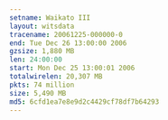 ```yaml
---
setname: Waikato III
layout: witsdata
tracename: 20061225-000000-0
end: Tue Dec 26 13:00:00 2006
gzsize: 1,880 MB
len: 24:00:00
start: Mon Dec 25 13:00:01 2006
totalwirelen: 20,307 MB
pkts: 74 million
size: 5,490 MB
md5: 6cfd1ea7e8e9d2c4429cf78df7b64293
---
```

